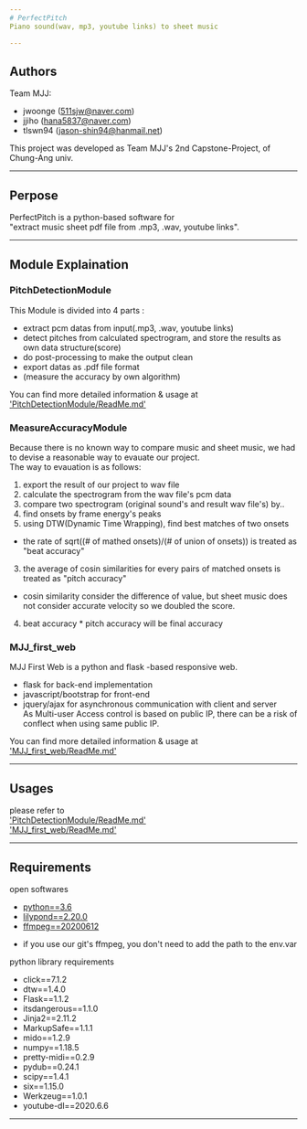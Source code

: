 ```yaml
---
# PerfectPitch  
Piano sound(wav, mp3, youtube links) to sheet music  

---  
```


## Authors
Team MJJ:  
*  jwoonge (511sjw@naver.com)  
*  jjiho (hana5837@naver.com)  
*  tlswn94 (jason-shin94@hanmail.net)  
  
This project was developed as Team MJJ's 2nd Capstone-Project, of Chung-Ang univ.  

---  


## Perpose  
PerfectPitch is a python-based software for  
"extract music sheet pdf file from .mp3, .wav, youtube links".  

---  


## Module Explaination  

### PitchDetectionModule  
This Module is divided into 4 parts :  
*  extract pcm datas from input(.mp3, .wav, youtube links)  
*  detect pitches from calculated spectrogram, and store the results as own data structure(score)  
*  do post-processing to make the output clean  
*  export datas as .pdf file format  
*  (measure the accuracy by own algorithm)  
  
You can find more detailed information & usage at ['PitchDetectionModule/ReadMe.md'](links)  
  

### MeasureAccuracyModule  
Because there is no known way to compare music and sheet music, we had to devise a reasonable way to evauate our project.  
The way to evauation is as follows:  
1. export the result of our project to wav file  
2. calculate the spectrogram from the wav file's pcm data  
3. compare two spectrogram (original sound's and result wav file's) by..  
 1. find onsets by frame energy's peaks  
 2. using DTW(Dynamic Time Wrapping), find best matches of two onsets  
  - the rate of sqrt((# of mathed onsets)/(# of union of onsets)) is treated as "beat accuracy"  
 3. the average of cosin similarities for every pairs of matched onsets is treated as "pitch accuracy"  
  - cosin similarity consider the difference of value, but sheet music does not consider accurate velocity so we doubled the score.  
4. beat accuracy * pitch accuracy will be final accuracy  

### MJJ_first_web  
MJJ First Web is a python and flask -based responsive web.  
*  flask for back-end implementation  
*  javascript/bootstrap for front-end  
*  jquery/ajax for asynchronous communication with client and server  
As Multi-user Access control is based on public IP, there can be a risk of conflect when using same public IP.  
  
You can find more detailed information & usage at ['MJJ_first_web/ReadMe.md'](links)  
  

---  


## Usages  

please refer to  
['PitchDetectionModule/ReadMe.md'](links)  
['MJJ_first_web/ReadMe.md'](links)    

---  


## Requirements  
open softwares  
*  [python==3.6](https://www.python.org/ftp/python/3.6.0/python-3.6.0-amd64.exe)  
*  [lilypond==2.20.0](https://lilypond.org/download/binaries/mingw/lilypond-2.20.0-1.mingw.exe)  
*  [ffmpeg==20200612](https://ffmpeg.zeranoe.com/builds/)  
 -  if you use our git's ffmpeg, you don't need to add the path to the env.var  

python library requirements  
*  click==7.1.2
*  dtw==1.4.0
*  Flask==1.1.2
*  itsdangerous==1.1.0
*  Jinja2==2.11.2
*  MarkupSafe==1.1.1
*  mido==1.2.9
*  numpy==1.18.5
*  pretty-midi==0.2.9
*  pydub==0.24.1
*  scipy==1.4.1
*  six==1.15.0
*  Werkzeug==1.0.1
*  youtube-dl==2020.6.6

---  

